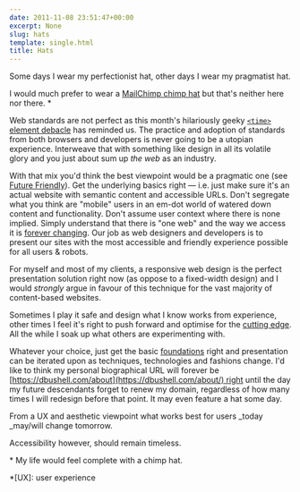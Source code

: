 ```yaml
---
date: 2011-11-08 23:51:47+00:00
excerpt: None
slug: hats
template: single.html
title: Hats
---
```


Some days I wear my perfectionist hat, other days I wear my pragmatist hat.

I would much prefer to wear a [MailChimp chimp hat](http://www.flickr.com/photos/freddievonchimp/sets/72157626505122242/) but that's neither here nor there. *

Web standards are not perfect as this month's hilariously geeky [`<time>` element debacle](http://www.netmagazine.com/news/w3c-restores-time-element-html5-111539) has reminded us. The practice and adoption of standards from both browsers and developers is never going to be a utopian experience. Interweave that with something like design in all its volatile glory and you just about sum up _the web_ as an industry.

With that mix you'd think the best viewpoint would be a pragmatic one (see [Future Friendly](http://futurefriend.ly/index.html)). Get the underlying basics right — i.e. just make sure it's an actual website with semantic content and accessible URLs. Don't segregate what you think are "mobile" users in an em-dot world of watered down content and functionality. Don't assume user context where there is none implied. Simply understand that there is "one web" and the way we access it is [forever changing](http://www.lukew.com/ff/entry.asp?1441). Our job as web designers and developers is to present our sites with the most accessible and friendly experience possible for all users & robots.

For myself and most of my clients, a responsive web design is the perfect presentation solution right now (as oppose to a fixed-width design) and I would _strongly_ argue in favour of this technique for the vast majority of content-based websites.

Sometimes I play it safe and design what I know works from experience, other times I feel it's right to push forward and optimise for the [cutting edge](https://dbushell.com/2011/10/18/the-thoughtful-touches/). All the while I soak up what others are experimenting with.

Whatever your choice, just get the basic [foundations](https://dbushell.com/2011/10/01/building-for-future-design/) right and presentation can be iterated upon as techniques, technologies and fashions change. I'd like to think my personal biographical URL will forever be [https://dbushell.com/about](https://dbushell.com/about/) right until the day my future descendants forget to renew my domain, regardless of how many times I will redesign before that point. It may even feature a hat some day.

From a UX and aesthetic viewpoint what works best for users _today _may/will change tomorrow.

Accessibility however, should remain timeless.

<p class="medium">* My life would feel complete with a chimp hat.</p>

  *[UX]: user experience
